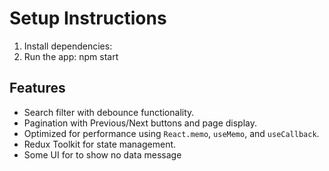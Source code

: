 # Setup Instructions
1. Install dependencies:
2. Run the app: npm start


## Features
- Search filter with debounce functionality.
- Pagination with Previous/Next buttons and page display.
- Optimized for performance using `React.memo`, `useMemo`, and `useCallback`.
- Redux Toolkit for state management.
- Some UI for to show no data message

